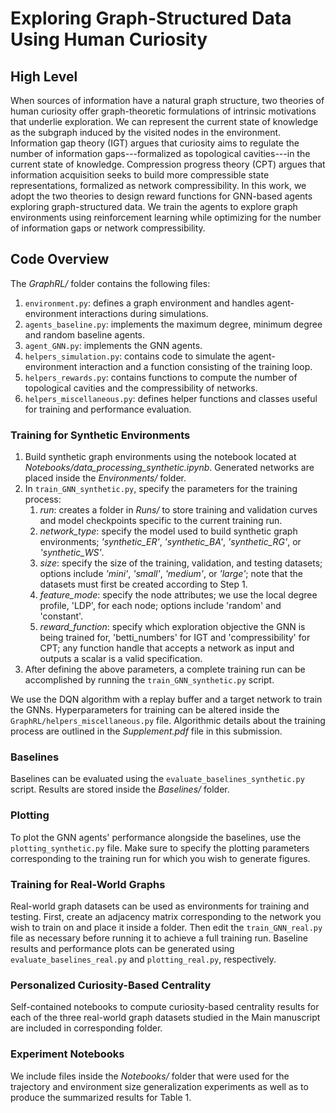 # Exploring Graph-Structured Data Using Human Curiosity

## High Level
When sources of information have a natural graph structure, two theories of human curiosity offer graph-theoretic formulations of intrinsic motivations that underlie exploration. We can represent the current state of knowledge as the subgraph induced by the visited nodes in the environment. Information gap theory (IGT) argues that curiosity aims to regulate the number of information gaps---formalized as topological cavities---in the current state of knowledge. Compression progress theory (CPT) argues that information acquisition seeks to build more compressible state representations, formalized as network compressibility. In this work, we adopt the two theories to design reward functions for GNN-based agents exploring graph-structured data. We train the agents to explore graph environments using reinforcement learning while optimizing for the number of information gaps or network compressibility.

## Code Overview

The *GraphRL/* folder contains the following files:
1. `environment.py`: defines a graph environment and handles agent-environment interactions during simulations.
2. `agents_baseline.py`: implements the maximum degree, minimum degree and random baseline agents.
3. `agent_GNN.py`: implements the GNN agents.
4. `helpers_simulation.py`: contains code to simulate the agent-environment interaction and a function consisting of the training loop.
5. `helpers_rewards.py`: contains functions to compute the number of topological cavities and the compressibility of networks.
6. `helpers_miscellaneous.py`: defines helper functions and classes useful for training and performance evaluation.

### Training for Synthetic Environments
1. Build synthetic graph environments using the notebook located at *Notebooks/data_processing_synthetic.ipynb*. Generated networks are placed inside the *Environments/* folder.
2. In `train_GNN_synthetic.py`, specify the parameters for the training process:
      1. *run*: creates a folder in *Runs/* to store training and validation curves and model checkpoints specific to the current training run.
      2. *network_type*: specify the model used to build synthetic graph environments; *'synthetic_ER'*, *'synthetic_BA'*, *'synthetic_RG'*, or *'synthetic_WS'*.
      3. *size*: specify the size of the training, validation, and testing datasets; options include *'mini'*, *'small'*, *'medium'*, or *'large'*; note that the datasets must first be created according to Step 1.
      4. *feature_mode*: specify the node attributes; we use the local degree profile, 'LDP', for each node; options include 'random' and 'constant'.
      5. *reward_function*: specify which exploration objective the GNN is being trained for, 'betti_numbers' for IGT and 'compressibility' for CPT; any function handle that accepts a network as input and outputs a scalar is a valid specification.
3. After defining the above parameters, a complete training run can be accomplished by running the `train_GNN_synthetic.py` script.

We use the DQN algorithm with a replay buffer and a target network to train the GNNs. Hyperparameters for training can be altered inside the `GraphRL/helpers_miscellaneous.py` file. Algorithmic details about the training process are outlined in the *Supplement.pdf* file in this submission. 

### Baselines
Baselines can be evaluated using the `evaluate_baselines_synthetic.py` script. Results are stored inside the *Baselines/* folder. 

### Plotting
To plot the GNN agents' performance alongside the baselines, use the `plotting_synthetic.py` file. Make sure to specify the plotting parameters corresponding to the training run for which you wish to generate figures. 

### Training for Real-World Graphs
Real-world graph datasets can be used as environments for training and testing. First, create an adjacency matrix corresponding to the network you wish to train on and place it inside a folder. Then edit the `train_GNN_real.py` file as necessary before running it to achieve a full training run. Baseline results and performance plots can be generated using `evaluate_baselines_real.py` and `plotting_real.py`, respectively.

### Personalized Curiosity-Based Centrality
Self-contained notebooks to compute curiosity-based centrality results for each of the three real-world graph datasets studied in the Main manuscript are included in corresponding folder.

### Experiment Notebooks
We include files inside the *Notebooks/* folder that were used for the trajectory and environment size generalization experiments as well as to produce the summarized results for Table 1.
